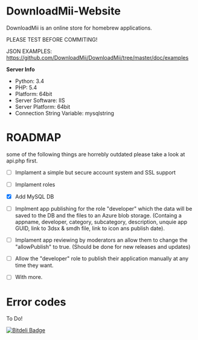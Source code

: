 DownloadMii-Website
===================

DownloadMii is an online store for homebrew applications.

PLEASE TEST BEFORE COMMITING!

JSON EXAMPLES: https://github.com/DownloadMii/DownloadMii/tree/master/doc/examples

**Server Info**
- Python: 3.4
- PHP: 5.4
- Platform: 64bit
- Server Software: IIS
- Server Platform: 64bit
- Connection String Variable: mysqlstring

ROADMAP
========
some of the following things are horrebly outdated please take a look at api.php first.
- [ ] Implament a simple but secure account system and SSL support
- [ ] Implament roles
- [x] Add MySQL DB
- [ ] Implment app publishing for the role "developer" which the data will be saved to the DB and the files to an Azure blob storage. (Containg a appname, developer, category, subcategory, description, unquie app GUID, link to 3dsx & smdh file, link to icon ans publish date).
- [ ] Implament app reviewing by moderators an allow them to change the "allowPublish" to true. (Should be done for new releases and updates)
- [ ] Allow the "developer" role to publish their application manually at any time they want.
- [ ] With more.




Error codes
===========
To Do!


[![Bitdeli Badge](https://d2weczhvl823v0.cloudfront.net/DownloadMii/downloadmii-website/trend.png)](https://bitdeli.com/free "Bitdeli Badge")

